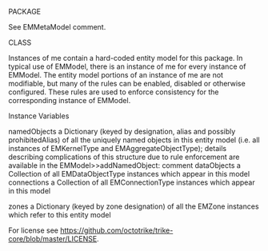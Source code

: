 PACKAGE

See EMMetaModel comment.


CLASS

Instances of me contain a hard-coded entity model for this package.  In typical use of EMModel, there is an instance of me for every instance of EMModel.   The entity model portions of an instance of me are not modifiable, but many of the rules can be enabled, disabled or otherwise configured.  These rules are used to enforce consistency for the corresponding instance of EMModel.

Instance Variables

namedObjects		a Dictionary (keyed by designation, alias and possibly prohibitedAlias) of all the uniquely named objects in this entity model (i.e. all instances of EMKernelType and EMAggregateObjectType); details describing complications of this structure due to rule enforcement are available in the EMModel>>addNamedObject: comment
dataObjects			a Collection of all EMDataObjectType instances which appear in this model
connections			a Collection of all EMConnectionType instances which appear in this model

zones					a Dictionary (keyed by zone designation) of all the EMZone instances which refer to this entity model


For license see https://github.com/octotrike/trike-core/blob/master/LICENSE.
